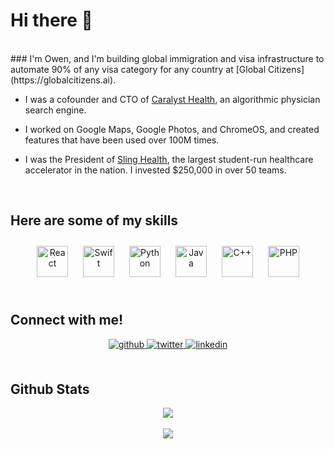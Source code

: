 # **Hi there 👋**  
<br>
### I'm Owen, and I'm building global immigration and visa infrastructure to automate 90% of any visa category for any country at [Global Citizens](https://globalcitizens.ai). 
<br>

- I was a cofounder and CTO of [Caralyst Health](https://caralyst.io), an algorithmic physician search engine.

- I worked on Google Maps, Google Photos, and ChromeOS, and created features that have been used over 100M times.

- I was the President of [Sling Health](https://slinghealthstl.org), the largest student-run healthcare accelerator in the nation. I invested $250,000 in over 50 teams. 

<br>

## Here are some of my skills
<div align="center">  
<img style="margin: 10px" src="https://profilinator.rishav.dev/skills-assets/react-original-wordmark.svg" alt="React" height="50" />
  <img style="margin: 10px" src="https://profilinator.rishav.dev/skills-assets/swift-original-wordmark.svg" alt="Swift" height="50" />
       <img style="margin: 10px" src="https://profilinator.rishav.dev/skills-assets/python-original.svg" alt="Python" height="50" />     
<img style="margin: 10px" src="https://profilinator.rishav.dev/skills-assets/java-original-wordmark.svg" alt="Java" height="50" />  
  <img style="margin: 10px" src="https://profilinator.rishav.dev/skills-assets/cplusplus-original.svg" alt="C++" height="50" />  
<img style="margin: 10px" src="https://profilinator.rishav.dev/skills-assets/php-original.svg" alt="PHP" height="50" />       
</div>  
<br>

## Connect with me! 
<div align="center">
<a href="https://github.com/owenzhang76" target="_blank">
<img src=https://img.shields.io/badge/github-%2324292e.svg?&style=for-the-badge&logo=github&logoColor=white alt=github style="margin-bottom: 5px;" />
</a>
<a href="https://twitter.com/@0xZhanger" target="_blank">
<img src=https://img.shields.io/badge/twitter-%2300acee.svg?&style=for-the-badge&logo=twitter&logoColor=white alt=twitter style="margin-bottom: 5px;" />
</a>
<a href="https://linkedin.com/in/the-owen-zhang" target="_blank">
<img src=https://img.shields.io/badge/linkedin-%231E77B5.svg?&style=for-the-badge&logo=linkedin&logoColor=white alt=linkedin style="margin-bottom: 5px;" />
</a>  
</div> 
<br>

## Github Stats  
<div align="center"><img src="https://github-readme-stats.vercel.app/api?username=owenzhang76&show_icons=true&count_private=true&hide_border=true&theme=gruvbox" align="center" /></div>

<br>
<div align="center">
<img src="https://komarev.com/ghpvc/?username=owenzhang76&&style=flat-square" align="center" />
</div>  

